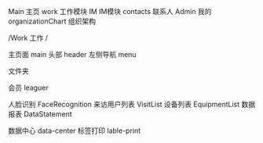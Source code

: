 Main                        主页
work                        工作模块
IM                          IM模块
contacts                    联系人
Admin                       我的
organizationChart           组织架构

/Work       工作
/


<!-- 新 -->
主页面          main
  头部            header
  左侧导航        menu



文件夹

  会员                     leaguer

  人脸识别                 FaceRecognition
      来访用户列表            VisitList
      设备列表                EquipmentList
      数据报表                DataStatement


数据中心
  data-center
                          标签打印
                              lable-print
